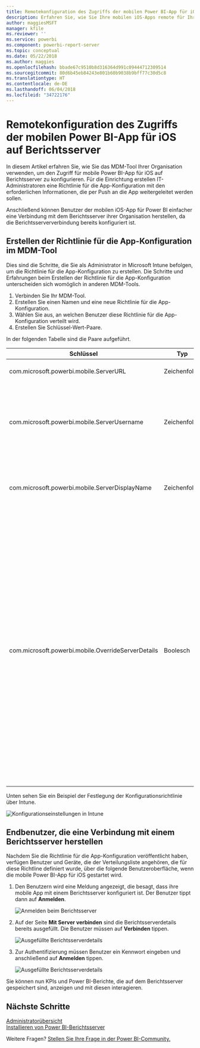 ```yaml
---
title: Remotekonfiguration des Zugriffs der mobilen Power BI-App für iOS auf Berichtsserver
description: Erfahren Sie, wie Sie Ihre mobilen iOS-Apps remote für Ihren Berichtsserver konfigurieren.
author: maggiesMSFT
manager: kfile
ms.reviewer: ''
ms.service: powerbi
ms.component: powerbi-report-server
ms.topic: conceptual
ms.date: 05/22/2018
ms.author: maggies
ms.openlocfilehash: bbade67c9510b8d316364d991c09444712309514
ms.sourcegitcommit: 80d6b45eb84243e801b60b9038b9bff77c30d5c8
ms.translationtype: HT
ms.contentlocale: de-DE
ms.lasthandoff: 06/04/2018
ms.locfileid: "34722176"
---
```

# <a name="configure-power-bi-ios-mobile-app-access-to-a-report-server-remotely"></a>Remotekonfiguration des Zugriffs der mobilen Power BI-App für iOS auf Berichtsserver

In diesem Artikel erfahren Sie, wie Sie das MDM-Tool Ihrer Organisation verwenden, um den Zugriff für mobile Power BI-App für iOS auf Berichtsserver zu konfigurieren. Für die Einrichtung erstellen IT-Administratoren eine Richtlinie für die App-Konfiguration mit den erforderlichen Informationen, die per Push an die App weitergeleitet werden sollen. 

 Anschließend können Benutzer der mobilen iOS-App für Power BI einfacher eine Verbindung mit dem Berichtsserver ihrer Organisation herstellen, da die Berichtsserververbindung bereits konfiguriert ist. 


## <a name="create-the-app-configuration-policy-in-mdm-tool"></a>Erstellen der Richtlinie für die App-Konfiguration im MDM-Tool 

Dies sind die Schritte, die Sie als Administrator in Microsoft Intune befolgen, um die Richtlinie für die App-Konfiguration zu erstellen. Die Schritte und Erfahrungen beim Erstellen der Richtlinie für die App-Konfiguration unterscheiden sich womöglich in anderen MDM-Tools. 

1. Verbinden Sie Ihr MDM-Tool. 
2. Erstellen Sie einen Namen und eine neue Richtlinie für die App-Konfiguration. 
3. Wählen Sie aus, an welchen Benutzer diese Richtlinie für die App-Konfiguration verteilt wird. 
4. Erstellen Sie Schlüssel-Wert-Paare. 

In der folgenden Tabelle sind die Paare aufgeführt.

|Schlüssel  |Typ  |Description  |
|---------|---------|---------|
| com.microsoft.powerbi.mobile.ServerURL | Zeichenfolge | Berichtsserver-URL </br> Muss mit http/https beginnen |
| com.microsoft.powerbi.mobile.ServerUsername | Zeichenfolge | [Optional] </br> Der Benutzername, der zum Verbinden des Servers verwendet wird. </br> Wenn keiner vorhanden ist, fordert die App den Benutzer auf, den Benutzernamen für die Verbindung einzugeben.| 
| com.microsoft.powerbi.mobile.ServerDisplayName | Zeichenfolge | [Optional] </br> Der Standardwert ist „Berichtsserver“. </br> Ein Anzeigename, der in der App zur Darstellung des Servers verwendet wird | 
| com.microsoft.powerbi.mobile.OverrideServerDetails | Boolesch | Der Standardwert ist TRUE </br> Wenn der Standardwert auf TRUE festgelegt ist, wird jede Berichtsserverdefinition, die sich bereits auf dem mobilen Gerät befindet, außer Kraft gesetzt (vorhandene Server, die bereits konfiguriert sind, werden gelöscht). </br> Wenn die Außerkraftsetzung auf TRUE festgelegt ist, wird dadurch auch verhindert, dass der Benutzer diese Konfiguration entfernt. </br> Bei FALSE werden die mithilfe von Push übertragenen Werte hinzugefügt, und vorhandene Einstellungen werden beibehalten. </br> Wenn die gleiche Server-URL bereits in der mobilen App konfiguriert ist, behält die App diese Konfiguration bei und fordert den Benutzer nicht auf, sich neu für denselben Server zu authentifizieren. |

Unten sehen Sie ein Beispiel der Festlegung der Konfigurationsrichtlinie über Intune.

![Konfigurationseinstellungen in Intune](media/configure-powerbi-mobile-apps-remote/power-bi-ios-remote-configuration-settings.png)

## <a name="end-users-connecting-to-a-report-server"></a>Endbenutzer, die eine Verbindung mit einem Berichtsserver herstellen

Nachdem Sie die Richtlinie für die App-Konfiguration veröffentlicht haben, verfügen Benutzer und Geräte, die der Verteilungsliste angehören, die für diese Richtline definiert wurde, über die folgende Benutzeroberfläche, wenn die mobile Power BI-App für iOS gestartet wird. 

1. Den Benutzern wird eine Meldung angezeigt, die besagt, dass ihre mobile App mit einem Berichtsserver konfiguriert ist. Der Benutzer tippt dann auf **Anmelden**.

    ![Anmelden beim Berichtsserver](media/configure-powerbi-mobile-apps-remote/power-bi-config-server-sign-in.png)

2.  Auf der Seite **Mit Server verbinden** sind die Berichtsserverdetails bereits ausgefüllt. Die Benutzer müssen auf **Verbinden** tippen.

    ![Ausgefüllte Berichtsserverdetails](media/configure-powerbi-mobile-apps-remote/power-bi-ios-remote-configure-connect-server.png)

3. Zur Authentifizierung müssen Benutzer ein Kennwort eingeben und anschließend auf **Anmelden** tippen. 

    ![Ausgefüllte Berichtsserverdetails](media/configure-powerbi-mobile-apps-remote/power-bi-config-server-address.png)

Sie können nun KPIs und Power BI-Berichte, die auf dem Berichtsserver gespeichert sind, anzeigen und mit diesen interagieren.

## <a name="next-steps"></a>Nächste Schritte
[Administratorübersicht](admin-handbook-overview.md)  
[Installieren von Power BI-Berichtsserver](install-report-server.md)  

Weitere Fragen? [Stellen Sie Ihre Frage in der Power BI-Community.](https://community.powerbi.com/)

